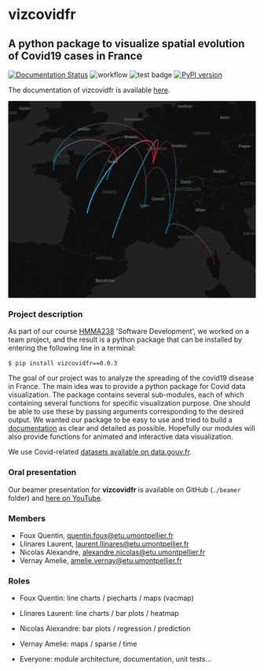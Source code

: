<p align="center"><h1>vizcovidfr</h1></p>


## A python package to visualize spatial evolution of Covid19 cases in France

[![Documentation Status](https://readthedocs.org/projects/vizcovidfr/badge/?version=latest)](https://vizcovidfr.readthedocs.io/en/latest/?badge=latest)
![workflow](https://github.com/github/docs/actions/workflows/pythonpackage.yml/badge.svg)
![test badge](https://github.com/AmelieVernay/vizcovidfr/workflows/pythonpackage.yml/badge.svg?branch=main)
[![PyPI version](https://badge.fury.io/py/vizcovidfr.svg)](https://badge.fury.io/py/vizcovidfr)

The documentation of vizcovidfr is available [here](https://vizcovidfr.readthedocs.io/en/latest/index.html).

<p align="center">
<img src="./doc/source/_static/vizcovidfr_transfer_map.png" style="vertical-align:middle" width="600" height='400' class='center' alt='logo'>
</p>

### Project description

As part of our course [HMMA238](https://github.com/bcharlier/HMMA238) 'Software Development', we worked on a team project, and the result is a python package that can be installed by entering the following line in a terminal:

```{bash}
$ pip install vizcovidfr==0.0.3
```

The goal of our project was to analyze the spreading of the covid19 disease in France.
The main idea was to provide a python package for Covid data visualization.
The package contains several sub-modules, each of which containing several functions for specific visualization purpose. One should be able to use these by passing arguments corresponding to the desired output. We wanted our package to be easy to use and tried to build a [documentation](https://vizcovidfr.readthedocs.io/en/latest/index.html) as clear and detailed as possible.
Hopefully our modules will also provide functions for animated and interactive data visualization.

We use Covid-related [datasets available on data.gouv.fr](https://www.data.gouv.fr/en/datasets/).

### Oral presentation

Our beamer presentation for **vizcovidfr** is available on GitHub (`./beamer` folder) and [here on YouTube](https://www.youtube.com/watch?v=8RLse3MGTMU).

### Members

- Foux Quentin, quentin.foux@etu.umontpellier.fr
- Llinares Laurent, laurent.llinares@etu.umontpellier.fr
- Nicolas Alexandre, alexandre.nicolas@etu.umontpellier.fr
- Vernay Amelie, amelie.vernay@etu.umontpellier.fr

### Roles

- Foux Quentin: line charts / piecharts / maps (vacmap)
- Llinares Laurent: line charts / bar plots / heatmap
- Nicolas Alexandre: bar plots / regression / prediction
- Vernay Amelie: maps / sparse / time

- Everyone: module architecture, documentation, unit tests...
